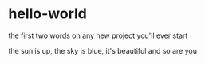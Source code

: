 # hello-world
the first two words on any new project you'll ever start

the sun is up, the sky is blue, it's beautiful and so are you
